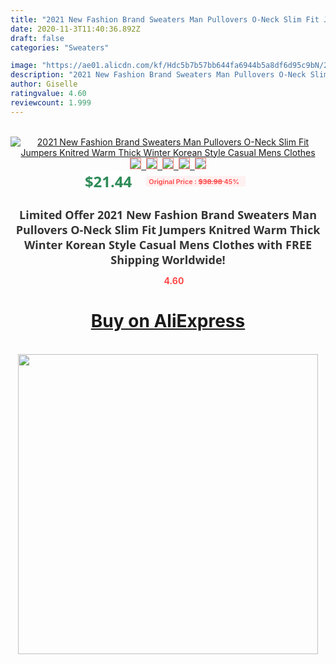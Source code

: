 ```yaml
---
title: "2021 New Fashion Brand Sweaters Man Pullovers O-Neck Slim Fit Jumpers Knitred Warm Thick Winter Korean Style Casual Mens Clothes"
date: 2020-11-3T11:40:36.892Z
draft: false
categories: "Sweaters"

image: "https://ae01.alicdn.com/kf/Hdc5b7b57bb644fa6944b5a8df6d95c9bN/2021-New-Fashion-Brand-Sweaters-Man-Pullovers-O-Neck-Slim-Fit-Jumpers-Knitred-Warm-Thick-Winter.jpg"
description: "2021 New Fashion Brand Sweaters Man Pullovers O-Neck Slim Fit Jumpers Knitred Warm Thick Winter Korean Style Casual Mens Clothes"
author: Giselle
ratingvalue: 4.60
reviewcount: 1.999
---
```

<br>
<div style="text-align: center;">
<a href="https://s.click.aliexpress.com/e/_A6sYWp" target="_blank" rel="nofollow noopener noreferrer"><img alt="2021 New Fashion Brand Sweaters Man Pullovers O-Neck Slim Fit Jumpers Knitred Warm Thick Winter Korean Style Casual Mens Clothes" class="magnifier-image" src="https://ae01.alicdn.com/kf/Hdc5b7b57bb644fa6944b5a8df6d95c9bN/2021-New-Fashion-Brand-Sweaters-Man-Pullovers-O-Neck-Slim-Fit-Jumpers-Knitred-Warm-Thick-Winter.jpg_640x640.jpg">
<br>
<img style="border:1px solid salmon" src="https://ae01.alicdn.com/kf/Hdc5b7b57bb644fa6944b5a8df6d95c9bN/2021-New-Fashion-Brand-Sweaters-Man-Pullovers-O-Neck-Slim-Fit-Jumpers-Knitred-Warm-Thick-Winter.jpg_120x120.jpg">&nbsp;&nbsp;<img style="border:1px solid salmon" src="https://ae01.alicdn.com/kf/H9909ec9041d84e7da8c1eda65dba1789k/2021-New-Fashion-Brand-Sweaters-Man-Pullovers-O-Neck-Slim-Fit-Jumpers-Knitred-Warm-Thick-Winter.jpg_120x120.jpg">&nbsp;&nbsp;<img style="border:1px solid salmon" src="https://ae01.alicdn.com/kf/H84ad221b60934a62b88eab2bdd58cdd0X/2021-New-Fashion-Brand-Sweaters-Man-Pullovers-O-Neck-Slim-Fit-Jumpers-Knitred-Warm-Thick-Winter.jpg_120x120.jpg">&nbsp;&nbsp;<img style="border:1px solid salmon" src="https://ae01.alicdn.com/kf/H05e05e6613ee4e37a44f8f6c2907c3496/2021-New-Fashion-Brand-Sweaters-Man-Pullovers-O-Neck-Slim-Fit-Jumpers-Knitred-Warm-Thick-Winter.jpg_120x120.jpg">&nbsp;&nbsp;<img style="border:1px solid salmon" src="https://ae01.alicdn.com/kf/Hce739c9e43a84626bd74d17b509fa031y/2021-New-Fashion-Brand-Sweaters-Man-Pullovers-O-Neck-Slim-Fit-Jumpers-Knitred-Warm-Thick-Winter.jpg_120x120.jpg"></a></div><br0>
<div style="text-align: center;"><span style="background-color: white; border: 0px; box-sizing: border-box; color: seagreen; display: inline-block; font-family: &quot;open sans&quot; , &quot;arial&quot; , &quot;helvetica&quot; , sans-serif , &quot;heiti&quot;; font-size: 24px; font-stretch: inherit; font-weight: 700; line-height: inherit; margin: 0px 10px 0px 0px; padding: 0px; vertical-align: middle;">$21.44 </span>
<span style="background: rgb(255 , 241 , 241); border-radius: 3px; border: 0px; box-sizing: border-box; color: #ff4747; display: inline-block; font-family: inherit; font-size: 12px; font-stretch: inherit; font-style: inherit; font-variant: inherit; font-weight: 600; line-height: inherit; margin: 0px; padding: 2px 5px; transform: scale(0.9); vertical-align: middle;">Original Price : <b style="text-decoration: line-through;">$38.98 </b> 45%&nbsp;&nbsp;</span></div>
<h1 style="color: #333333; display: inline-block; font-family: &quot;open sans&quot; , &quot;arial&quot; , &quot;helvetica&quot; , sans-serif , &quot;heiti&quot;; font-size: 18px; font-stretch: inherit; font-weight: 700; text-align: center;">Limited Offer 2021 New Fashion Brand Sweaters Man Pullovers O-Neck Slim Fit Jumpers Knitred Warm Thick Winter Korean Style Casual Mens Clothes with FREE Shipping Worldwide!</h1>
<div style="color: #ff4747; text-align: center;">
<img src="https://4.bp.blogspot.com/-M0ZcTcb-5uY/XleCXlxnR4I/AAAAAAAAAEc/OrjgMkXV1oMQFaCRZj5HQwOCBcu3w1FegCPcBGAYYCw/s1600/star.png" style="height: 15px;">&nbsp;<b>4.60</b></div>
<div class="button_cont" align="center"><a class="buynow_a" href="https://s.click.aliexpress.com/e/_A6sYWp" target="_blank" rel="nofollow noopener noreferrer"><H1>Buy on AliExpress</H1></a></div><br>
<div class="separator" style="clear: both; text-align: center;">
<img src="https://lh3.googleusercontent.com/-pTy5HemUv9M/XlePHvY0dAI/AAAAAAAAAE4/0nX5iRUoIWY8eMW9Dpxeirr157OZliDIgCLcBGAsYHQ/s1600/badge.gif" width="480">
</div>
